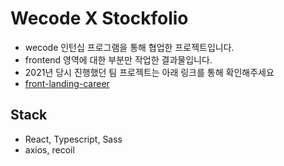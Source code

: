 # Wecode X Stockfolio

- wecode 인턴십 프로그램을 통해 협업한 프로젝트입니다.
- frontend 영역에 대한 부분만 작업한 결과물입니다.
- 2021년 당시 진행했던 팀 프로젝트는 아래 링크를 통해 확인해주세요
- [front-landing-career](https://github.com/StockfolioOfficial/front-landing-career)

## Stack

- React, Typescript, Sass
- axios, recoil
